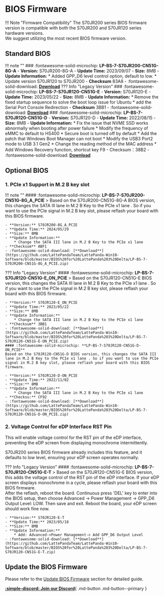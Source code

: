 # BIOS Firmware
!!! Note "Firmware Compatibility"
    The S70JR200 series BIOS firmware version is compatible with both the S70JR200 and S70JR120 series hardware versions. <br>We suggest utilizing the most recent BIOS firmware version.

## **Standard BIOS**

!!! note ""
    ### :fontawesome-solid-microchip: **LP-BS-7-S70JR200-CN51G-8G-A**
    - **Version:** S70JR200-8G-A
    - **Update Time:** 2023/09/07
    - **Size:** 8MB
    - **Update Information:**
        * Added GPP_D6 level control option, default to low.
        * Update version S70JR120 to S70JR200
    - **Checksum** 83A8
    - :fontawesome-solid-download: [**Download**](https://github.com/LattePandaTeam/LattePanda-Win10-Software/blob/master/BIOS%20for%20LattePanda%203%20Delta/LP-BS-7-S70JR200-CN51G-8G-A.zip)
??? Info "Legacy Version"
    ### :fontawesome-solid-microchip: **LP-BS-7-S70JR120-CN51G-E**
    - **Version:** S70JR120-E
    - **Update Time:** 2023/05/22
    - **Size:** 8MB
    - **Update Information:**
        * Remove the fixed startup sequence to solve the boot loop issue for Ubuntu
        * add the Serial Port Console Redirection
    - **Checksum** 3BB1
    - :fontawesome-solid-download: [**Download**](https://github.com/LattePandaTeam/LattePanda-Win10-Software/blob/master/BIOS%20for%20LattePanda%203%20Delta/LP-BS-7-S70JR120-CN51G-E.zip)
    ### :fontawesome-solid-microchip: **LP-BS-7-S70JR120-CN51G-D**
    - **Version:** S70JR120-D
    - **Update Time:** 2022/08/15
    - **Size:** 8MB
    - **Update Information:**
        * Fix the issue that NVME SSD works abnormally when booting after power failure
        * Modify the frequency of eMMC to default to HS400
        * Secure boot is turned off by default
        * Add the patch that Windows Boot Manager can not boot
        * Modify the USB3 Port2 mode to USB 3.1 Gen2
        * Change the reading method of the MAC address
        * Add Windows Recovery function, shortcut key F9
        - Checksum：38B2
    - :fontawesome-solid-download: [**Download**](https://github.com/LattePandaTeam/LattePanda-Win10-Software/blob/master/BIOS%20for%20LattePanda%203%20Delta/LP-BS-7-S70JR120-CN51G-D.zip)

## **Optional BIOS**

### 1. PCIe x1 Support in M.2 B key slot

!!! note ""
    #### :fontawesome-solid-microchip: **LP-BS-7-S70JR200-CN51G-8G_A_PCIE**
    > Based on the S70JR200-CN51G-8G-A BIOS version, this changes the SATA III lane in M.2 B Key to the PCIe x1 lane . So if you want to use the PCIe signal in M.2 B key slot, please reflash your board with this BIOS firmware.

    - **Version:** S70JR200-8G_A_PCIE
    - **Update Time:** 2024/05/29
    - **Size:** 8MB
    - **Update Information:**
        * Change the SATA III lane in M.2 B Key to the PCIe x1 lane
    - **Checksum** ABF1
    - :fontawesome-solid-download: [**Download**](https://github.com/LattePandaTeam/LattePanda-Win10-Software/blob/master/BIOS%20for%20LattePanda%203%20Delta/LP-BS-7-S70JR200-CN51G-8G_A_PCIE.zip)

??? Info "Legacy Version"
    #### :fontawesome-solid-microchip: **LP-BS-7-S70JR120-CN51G-E_ON_PCIE**
    > Based on the S70JR120-CN51G-E BIOS version, this changes the SATA III lane in M.2 B Key to the PCIe x1 lane . So if you want to use the PCIe signal in M.2 B key slot, please reflash your board with this BIOS firmware.

    - **Version:** S70JR120-E_ON_PCIE
    - **Update Time:** 2023/05/22
    - **Size:** 8MB
    - **Update Information:**
        * Change the SATA III lane in M.2 B Key to the PCIe x1 lane
    - **Checksum** 3BB1
    - :fontawesome-solid-download: [**Download**](https://github.com/LattePandaTeam/LattePanda-Win10-Software/blob/master/BIOS%20for%20LattePanda%203%20Delta/LP-BS-7-S70JR120-CN51G-E-ON_PCIE.zip)
    #### :fontawesome-solid-microchip: **LP-BS-7-S70JR120-CN51G-D-ON_PCIE**
    Based on the S70JR120-CN51G-D BIOS version, this changes the SATA III lane in M.2 B Key to the PCIe x1 lane . So if you want to use the PCIe signal in M.2 B key slot, please reflash your board with this BIOS firmware.
    
    - **Version:** S70JR120-D-ON_PCIE    
    - **Update Time:** 2022/11/02
    - **Size:** 8MB
    - **Update Information:**
        * Change the SATA III lane in M.2 B Key to the PCIe x1 lane
    - **Checksu:** CF92
    - :fontawesome-solid-download: [**Download**](https://github.com/LattePandaTeam/LattePanda-Win10-Software/blob/master/BIOS%20for%20LattePanda%203%20Delta/LP-BS-7-S70JR120-CN51G-D-ON_PCIE.zip)

### 2. Voltage Control for eDP Interface RST Pin

This will enable voltage control for the RST pin of the eDP interface, preventing the eDP screen from displaying monochrome intermittently.

S70JR200 series BIOS firmware already includes this feature, and it defaults to low level, ensuring your eDP screen operates normally.

??? Info "Legacy Version"
    #### :fontawesome-solid-microchip: **LP-BS-7-S70JR120-CN51G-E-T**
    > Based on the S70JR120-CN51G-E BIOS version, this adds the voltage control of the RST pin of the eDP interface. If your eDP screen displays monochrome in a cycle, please reflash your board with this BIOS firmware. <br>After the reflash, reboot the board. Continuous press 'DEL' key to enter into the BIOS setup, then choose Advanced -> Power Management -> GPP_D6 Output Level: LOW. Then save and exit. Reboot the board, your eDP screen should work fine now.

    - **Version:** S70JR120-E-T
    - **Update Time:** 2023/05/18
    - **Size:** 8MB
    - **Update Information:**
        * Add: Advanced->Power Management-> Add GPP_D6 Output Level
    - :fontawesome-solid-download: [**Download**](https://github.com/LattePandaTeam/LattePanda-Win10-Software/blob/master/BIOS%20for%20LattePanda%203%20Delta/LP-BS-7-S70JR120-CN51G-E-T.zip)

## Update the BIOS Firmware

Please refer to the [Update BIOS Firmware](bios_update_BIOS_firmware.md) section for detailed guide.


[**:simple-discord: Join our Discord**](https://discord.gg/k6YPYQgmHt){ .md-button .md-button--primary }